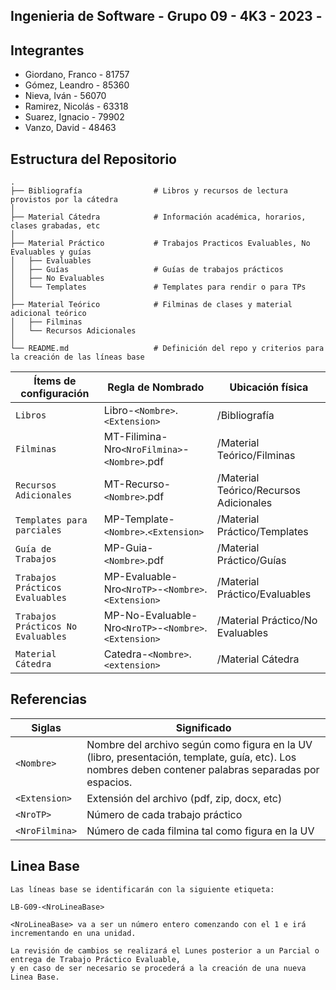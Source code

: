 ## Ingenieria de Software - Grupo 09 - 4K3 - 2023 -

## Integrantes

- Giordano, Franco - 81757
- Gómez, Leandro - 85360
- Nieva, Iván - 56070
- Ramirez, Nicolás - 63318
- Suarez, Ignacio - 79902
- Vanzo, David - 48463

## Estructura del Repositorio
    .
    ├── Bibliografía                # Libros y recursos de lectura provistos por la cátedra
    │
    ├── Material Cátedra            # Información académica, horarios, clases grabadas, etc
    │
    ├── Material Práctico           # Trabajos Practicos Evaluables, No Evaluables y guías 
    │   ├── Evaluables
    │   ├── Guías                   # Guías de trabajos prácticos
    │   ├── No Evaluables
    │   └── Templates               # Templates para rendir o para TPs
    │
    ├── Material Teórico            # Filminas de clases y material adicional teórico
    │   ├── Filminas
    │   └── Recursos Adicionales    
    │
    └── README.md                   # Definición del repo y criterios para la creación de las líneas base       
    

| Ítems de configuración              | Regla de Nombrado                                    | Ubicación física                        |
|-------------------------------------|------------------------------------------------------|-----------------------------------------|
| `Libros`                            | Libro-`<Nombre>`.`<Extension>`                       | /Bibliografía                           |
| `Filminas`                          | MT-Filimina-Nro`<NroFilmina>`-`<Nombre>`.pdf          | /Material Teórico/Filminas              |
| `Recursos Adicionales`              | MT-Recurso-`<Nombre>`.pdf                            | /Material Teórico/Recursos Adicionales  |
| `Templates para parciales`          | MP-Template-`<Nombre>`.`<Extension>`                 | /Material Práctico/Templates            |
| `Guía de Trabajos`                  | MP-Guia-`<Nombre>`.pdf                               | /Material Práctico/Guías                |
| `Trabajos Prácticos Evaluables`     | MP-Evaluable-Nro`<NroTP>`-`<Nombre>`.`<Extension>`     | /Material Práctico/Evaluables           |
| `Trabajos Prácticos No Evaluables`  | MP-No-Evaluable-Nro`<NroTP>`-`<Nombre>`.`<Extension>`  | /Material Práctico/No Evaluables        |
| `Material Cátedra`                  | Catedra-`<Nombre>`.`<extension>`                     | /Material Cátedra                       |



## Referencias
| Siglas       		| Significado                                                                                                                                     |
|-----------------------|-------------------------------------------------------------------------------------------------------------------------------------------------|
| `<Nombre>`   		| Nombre del archivo según como figura en la UV (libro, presentación, template, guía, etc). Los nombres deben contener palabras separadas por espacios. |
| `<Extension>`      	| Extensión del archivo (pdf, zip, docx, etc)                                                                                                     |
| `<NroTP>` 		| Número de cada trabajo práctico                                                                                                                 |
| `<NroFilmina>`     | Número de cada filmina tal como figura en la UV												  |

## Linea Base
```
Las líneas base se identificarán con la siguiente etiqueta:

LB-G09-<NroLineaBase>

<NroLineaBase> va a ser un número entero comenzando con el 1 e irá incrementando en una unidad.

La revisión de cambios se realizará el Lunes posterior a un Parcial o entrega de Trabajo Práctico Evaluable, 
y en caso de ser necesario se procederá a la creación de una nueva Linea Base.

```

